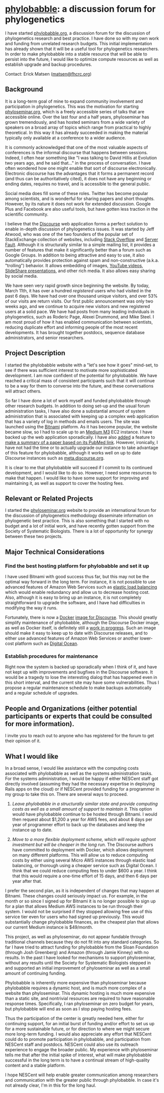 # [phylobabble](http://phylobabble.org): a discussion forum for phylogenetics


I have started [phylobabble.org](http://phylobabble.org), a discussion forum for the discussion of phylogenetics research and best practice.
I have done so with my own work and funding from unrelated research budgets.
This initial implementation has already shown that it will be a useful tool for phylogenetics researchers.
In order to make phylobabble into a stable resource that will be able to persist into the future, I would like to optimize compute resources as well as establish upgrade and backup procedures.

Contact: Erick Matsen ([matsen@fhcrc.org](mailto:matsen@fhcrc.org))

## Background

It is a long-term goal of mine to expand community involvement and participation in phylogenetics.
This was the motivation for starting [phyloseminar.org](http://phyloseminar.org), which is a freely accessible series of talks that are accessible online.
Over the last four and a half years, phyloseminar has grown tremendously, and has hosted seminars from a wide variety of speakers on a broad array of topics which range from practical to highly theoretical.
In this way it has already succeeded in making the material typically only available at a conference to a wider audience.

It is commonly acknowledged that one of the most valuable aspects of conferences is the informal discourse that happens between sessions.
Indeed, I often hear something like "I was talking to David Hillis at Evolution two years ago, and he said that..." in the process of conversation.
I have often wondered how one might enable that sort of discourse electronically.
Electronic discourse has the advantages that it forms a permanent record (and thus can be authoritatively cited), it does not have any beginning or ending dates, requires no travel, and is accessible to the general public.

Social media does fill some of these roles.
Twitter has become popular among scientists, and is wonderful for sharing papers and short thoughts.
However, by its nature it does not work for extended discussion.
Google Plus and Facebook are also useful tools, but have gotten less traction in the scientific community.

I believe that the [Discourse](http://discourse.org) web application forms a perfect solution to enable in-depth discussion of phylogenetics issues.
It was started by Jeff Atwood, who was one of the two founders of the popular set of StackExchange collection of websites, including [Stack Overflow](http://stackoverflow.com/) and [Server Fault](http://serverfault.com/).
Although it is structurally similar to a simple mailing list, it provides a number of features that make it significantly better than a forum such as Google Groups.
In addition to being attractive and easy to use, it also automatically provides protection against spam and non-constructive (a.k.a. "trolling") behavior.
It allows embedding of images,
[YouTube videos](http://phylobabble.org/t/mike-steels-2011-predictions-how-is-he-doing-so-far/48/5),
[SlideShare presentations](http://phylobabble.org/t/concept-taxonomy/182),
and other rich media.
It also allows easy sharing by social media.

We have seen very rapid growth since beginning the website.
By today, March 11th, it has over a hundred *registered* users who had visited in the past 6 days.
We have had over one thousand unique visitors, and over 53% of our visits are return visits.
Our first public announcement was only two weeks ago, and we continue to acquire new visitors and new registered users at a solid pace.
We have had posts from many leading individuals in phylogenetics, such as Roderic Page, Alexei Drummond, and Mike Steel.
I am most proud of how it has enabled communication between scientists, reducing duplicate effort and informing people of the most recent developments.
It has brought together postdocs, sequence database administrators, and senior researchers.


## Project Description

I started the phylobabble website with a "let's see how it goes" mind-set, to see if there was sufficient interest to motivate more sophisticated development.
I am now confident of the potential for phylobabble.
We have reached a critical mass of consistent participants such that it will continue to be a way for them to converse into the future, and these conversations will attract others.

So far I have done a lot of work myself and funded phylobabble through other research budgets.
In addition to doing set-up and the usual forum administration tasks, I have also done a substantial amount of system administration that is associated with keeping up a complex web application that has a variety of log in methods and emails users.
The site was launched using the [Bitnami](http://bitnami.com) platform.
As it has become popular, the website became slow, so I had to scale up to an [Medium M3](http://aws.amazon.com/ec2/instance-types/) EC2 instance.
I have backed up the web application sporadically.
I have also [added](https://github.com/dysania/onebox/pull/199/files) a feature to [make a summary of a paper based on its PubMed link](https://meta.discourse.org/t/oneboxes-for-pubmed-are-here/13294).
However, ironically, I have not had the time or to actually upgrade our instance to take advantage of this feature for phylobabble, although it works well on up to date Discourse instances such as [meta.discourse.org](http://meta.discourse.org).

It is clear to me that phylobabble will succeed if I commit to its continued development, and I would like to do so.
However, I need some resources to make that happen.
I would like to have some support for improving and maintaining it, as well as support to cover the hosting fees.


## Relevant or Related Projects

I started the [phyloseminar.org](http://phyloseminar.org) website to provide an international forum for the discussion of phylogenetics methodology disseminate information on phylogenetic best practice.
This is also something that I started with no budget and a lot of initial work, and have recently gotten support from the Society of Systematic Biologists.
There is a lot of opportunity for synergy between these two projects.

## Major Technical Considerations

### Find the best hosting platform for phylobabble and set it up
I have used Bitnami with good success thus far, but this may not be the optimal way forward in the long term.
For instance, it is not possible to use advanced features of Amazon Web Services such as [elastic load balancing](http://aws.amazon.com/elasticloadbalancing/) which would enable redundancy and allow us to decrease hosting cost.
Also, although it is easy to bring up an instance, it is not completely straightforward to upgrade the software, and I have had difficulties in modifying the way it runs.

Fortunately, there is now a [Docker](https://www.docker.io/) [image for Discourse](https://github.com/discourse/discourse_docker).
This should greatly simplify maintenance of phylobabble, although the Discourse Docker image, as well as Docker itself, is definitely still a [work in progress](http://samsaffron.com/archive/2013/11/07/discourse-in-a-docker-container).
Such an image should make it easy to keep up to date with Discourse releases, and to either use advanced features of Amazon Web Services or another lower-cost platform such as [Digital Ocean](https://www.digitalocean.com).


### Establish procedures for maintenance
Right now the system is backed up sporadically when I think of it, and have not kept up with improvements and bugfixes in the Discourse software.
It would be a tragedy to lose the interesting dialog that has happened even in this short interval, and the current site may have some vulnerabilities.
Thus I propose a regular maintenance schedule to make backups automatically and a regular schedule of upgrades.


## People and Organizations (either potential participants or experts that could be consulted for more information).

I invite you to reach out to anyone who has registered for the forum to get their opinion of it.

## What I would like
In a broad sense, I would like assistance with the computing costs associated with phylobabble as well as the systems administration tasks.
For the systems administration, I would be happy if either NESCent staff got directly involved (assuming they had the necessary expertise in deploying Rails apps on the cloud) or if NESCent provided funding for a programmer in my group to take this on.
There are several ways to proceed.

1. *Leave phylobabble in a structurally similar state and provide computing costs as well as a small amount of support to maintain it.*
This option would have phylobabble continue to be hosted through Bitnami.
I would then request about $1,200 a year for AWS fees, and about 8 days per year of programmer effort to back up the databases and keep the instance up to date.

2. *Move to a more flexible deployment scheme, which will require upfront investment but will be cheaper in the long run.*
The Discourse authors have committed to deployment with Docker, which allows deployment on many different platforms.
This will allow us to reduce computing costs by either using several Micro AWS instances through elastic load balancing, or thorough using a cheaper service such as Digital Ocean.
I think that we could reduce computing fees to under $600 a year.
I think that this would require a one-time effort of 15 days, and then 6 days per year after that.

I prefer the second plan, as it is independent of changes that may happen at Bitnami.
These changes could seriously impact us.
For example, in the month or so since I signed up for Bitnami it is no longer possible to sign up for a plan that allows Medium AWS instances to be run through their system.
I would not be surprised if they stopped allowing free use of this service tier even for users who had signed up previously.
This would substantially change phylobabble finances, as the cheapest plan that allows our current Medium instance is $49/month.

This project, as well as phyloseminar, do not appear fundable through traditional channels because they do not fit into any standard categories.
So far I have tried to attract funding for phylobabble from the Sloan Foundation (through Josh Greenberg) and Amazon (through Jamie Kinney) with no results.
In the past I have looked for mechanisms to support phyloseminar, without any results until the Society for Systematic Biologists stepped in and supported an initial improvement of phyloseminar as well as a small amount of continuing funding.

Phylobabble is inherently more expensive than phyloseminar because phylobabble requires a dynamic host, and is much more complex of a website than phyloseminar.
This dynamic hosting is much more expensive than a static site, and nontrivial resources are required to have reasonable response times.
Specifically, I ran phyloseminar on zero budget for years, but phylobabble will end as soon as I stop paying hosting fees.

Thus the participation of the center is greatly needed here, either for continuing support, for an initial burst of funding and/or effort to set us up for a more sustainable future, or for direction to where we might secure more long-term funding.
I would also appreciate any effort that NESCent could do to promote participation in phylobabble, and participation from NESCent staff and postdocs.
NESCent could also use its outreach experience to engage the broader public.
My experience with phyloseminar tells me that after the initial spike of interest, what will make phylobabble successful in the long term is to have a continual stream of high-quality content and a stable platform.

I hope NESCent will help enable greater communication among researchers and communication with the greater public through phylobabble.
In case it's not already clear, I'm in this for the long haul.


